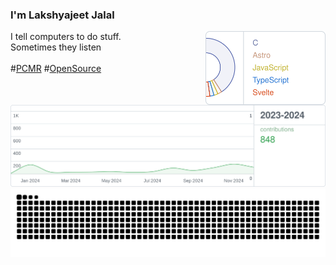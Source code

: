 ### I'm Lakshyajeet Jalal

<div>
  <picture>
    <source media="(prefers-color-scheme: dark)" srcset="assets/languages-dark.svg">
    <img alt="mglsj's most used languages" src="assets/languages-light.svg" width="192" align="right" />
  </picture>

  I tell computers to do stuff.
  <br/>
  Sometimes they listen
  <br/>
  <br/>
  #[PCMR](https://pcmasterrace.org/) #[OpenSource](https://en.wikipedia.org/wiki/Open_source)
</div>
<br/>
<picture>
  <source media="(prefers-color-scheme: dark)" srcset="assets/stats-dark.svg">
  <img alt="mglsj's GitHub contributions" src="assets/stats-light.svg" />
</picture>

<picture align="center">
  <source media="(prefers-color-scheme: dark)" srcset="https://raw.githubusercontent.com/mglsj/mglsj/snake/github-snake-dark.svg" />
  <source media="(prefers-color-scheme: light)" srcset="https://raw.githubusercontent.com/mglsj/mglsj/snake/github-snake.svg" />
  <img alt="github-snake" src="https://raw.githubusercontent.com/mglsj/mglsj/snake/github-snake.svg" />
</picture>
